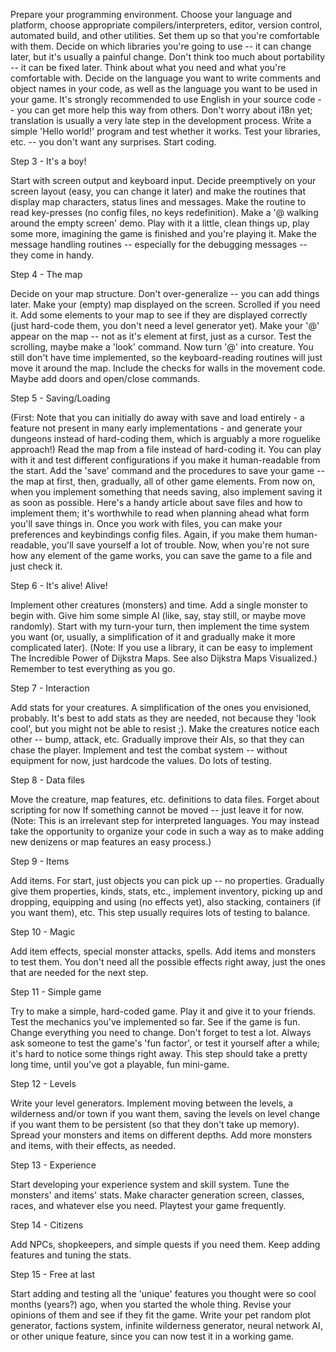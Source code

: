 Prepare your programming environment. Choose your language and platform, choose appropriate compilers/interpreters, editor, version control, automated build, and other utilities. Set them up so that you're comfortable with them.
Decide on which libraries you're going to use -- it can change later, but it's usually a painful change. Don't think too much about portability -- it can be fixed later. Think about what you need and what you're comfortable with.
Decide on the language you want to write comments and object names in your code, as well as the language you want to be used in your game. It's strongly recommended to use English in your source code -- you can get more help this way from others.
Don't worry about i18n yet; translation is usually a very late step in the development process.
Write a simple 'Hello world!' program and test whether it works. Test your libraries, etc. -- you don't want any surprises.
Start coding.

Step 3 - It's a boy!

Start with screen output and keyboard input. Decide preemptively on your screen layout (easy, you can change it later) and make the routines that display map characters, status lines and messages.
Make the routine to read key-presses (no config files, no keys redefinition).
Make a '@ walking around the empty screen' demo. Play with it a little, clean things up, play some more, imagining the game is finished and you're playing it.
Make the message handling routines -- especially for the debugging messages -- they come in handy.


Step 4 - The map

Decide on your map structure. Don't over-generalize -- you can add things later. Make your (empty) map displayed on the screen. Scrolled if you need it. Add some elements to your map to see if they are displayed correctly (just hard-code them, you don't need a level generator yet).
Make your '@' appear on the map -- not as it's element at first, just as a cursor. Test the scrolling, maybe make a 'look' command.
Now turn '@' into creature. You still don't have time implemented, so the keyboard-reading routines will just move it around the map. Include the checks for walls in the movement code. Maybe add doors and open/close commands.


Step 5 - Saving/Loading

(First: Note that you can initially do away with save and load entirely - a feature not present in many early implementations - and generate your dungeons instead of hard-coding them, which is arguably a more roguelike approach!)
Read the map from a file instead of hard-coding it. You can play with it and test different configurations if you make it human-readable from the start.
Add the 'save' command and the procedures to save your game -- the map at first, then, gradually, all of other game elements. From now on, when you implement something that needs saving, also implement saving it as soon as possible.
Here's a handy article about save files and how to implement them; it's worthwhile to read when planning ahead what form you'll save things in.
Once you work with files, you can make your preferences and keybindings config files. Again, if you make them human-readable, you'll save yourself a lot of trouble.
Now, when you're not sure how any element of the game works, you can save the game to a file and just check it.


Step 6 - It's alive! Alive!

Implement other creatures (monsters) and time. Add a single monster to begin with. Give him some simple AI (like, say, stay still, or maybe move randomly).
Start with my turn-your turn, then implement the time system you want (or, usually, a simplification of it and gradually make it more complicated later).
(Note: If you use a library, it can be easy to implement The Incredible Power of Dijkstra Maps. See also Dijkstra Maps Visualized.)
Remember to test everything as you go.


Step 7 - Interaction

Add stats for your creatures. A simplification of the ones you envisioned, probably. It's best to add stats as they are needed, not because they 'look cool', but you might not be able to resist ;).
Make the creatures notice each other -- bump, attack, etc. Gradually improve their AIs, so that they can chase the player.
Implement and test the combat system -- without equipment for now, just hardcode the values. Do lots of testing.


Step 8 - Data files

Move the creature, map features, etc. definitions to data files. Forget about scripting for now If something cannot be moved -- just leave it for now.
(Note: This is an irrelevant step for interpreted languages. You may instead take the opportunity to organize your code in such a way as to make adding new denizens or map features an easy process.)


Step 9 - Items

Add items. For start, just objects you can pick up -- no properties. Gradually give them properties, kinds, stats, etc., implement inventory, picking up and dropping, equipping and using (no effects yet), also stacking, containers (if you want them), etc.
This step usually requires lots of testing to balance.


Step 10 - Magic

Add item effects, special monster attacks, spells. Add items and monsters to test them. You don't need all the possible effects right away, just the ones that are needed for the next step.


Step 11 - Simple game

Try to make a simple, hard-coded game. Play it and give it to your friends. Test the mechanics you've implemented so far. See if the game is fun.
Change everything you need to change. Don't forget to test a lot. Always ask someone to test the game's 'fun factor', or test it yourself after a while; it's hard to notice some things right away.
This step should take a pretty long time, until you've got a playable, fun mini-game.


Step 12 - Levels

Write your level generators. Implement moving between the levels, a wilderness and/or town if you want them, saving the levels on level change if you want them to be persistent (so that they don't take up memory).
Spread your monsters and items on different depths. Add more monsters and items, with their effects, as needed.


Step 13 - Experience

Start developing your experience system and skill system. Tune the monsters' and items' stats. Make character generation screen, classes, races, and whatever else you need.
Playtest your game frequently.


Step 14 - Citizens

Add NPCs, shopkeepers, and simple quests if you need them. Keep adding features and tuning the stats.


Step 15 - Free at last

Start adding and testing all the 'unique' features you thought were so cool months (years?) ago, when you started the whole thing. Revise your opinions of them and see if they fit the game.
Write your pet random plot generator, factions system, infinite wilderness generator, neural network AI, or other unique feature, since you can now test it in a working game.
